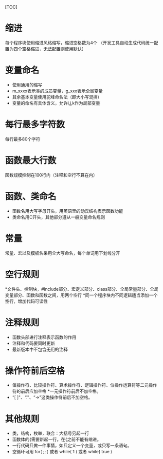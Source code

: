 
[TOC]

# 缩进
每个程序块使用缩进风格缩写，缩进空格数为4个
（开发工具自动生成代码统一配置为四个空格缩进，无法配置则使用默认）

# 变量命名
* 使用通用的缩写
* m_xxxx表示类的成员变量，g_xxx表示全局变量
* 其余基本变量使用驼峰命名法（即大小写混排）
* 变量的命名有具体含义，允许i,j,k作为局部变量

# 每行最多字符数
每行最多80个字符

# 函数最大行数
函数规模控制在100行内（注释和空行不算在内）

# 函数、类命名
* 函数名用大写字母开头，用英语里的动宾结构表示函数功能
* 类命名用C开头，其他部分遵从一般变量命名规则

# 常量
常量、宏以及模板名采用全大写命名，每个单词用下划线分开

# 空行规则
*文件头、控制块，#include部分、宏定义部分、class部分、全局常量部分、全局变量部分、函数和函数之间，用两个空行
*同一个程序块内不同逻辑适当添加一个空行，增加代码可读性

# 注释规则
* 函数头部进行注释表示函数的作用
* 注释和代码要同时更新
* 最新版本中不包含无用的注释

# 操作符前后空格
* 值操作符、比较操作符、算术操作符、逻辑操作符、位操作运算符等二元操作符的前后应加空格
*一元操作符前后不加空格。
* “[ ]"、“."、“->"这类操作符前后不加空格。

# 其他规则
* 类，结构，枚举，联合：大括号另起一行
* 函数体的{需要新起一行，在{之前不能有缩进。
* 一行代码只做一件事情，如只定义一个变量，或只写一条语句。
* 空循环可用 for( ;; ) 或者 while( 1 ) 或者 while( true )
